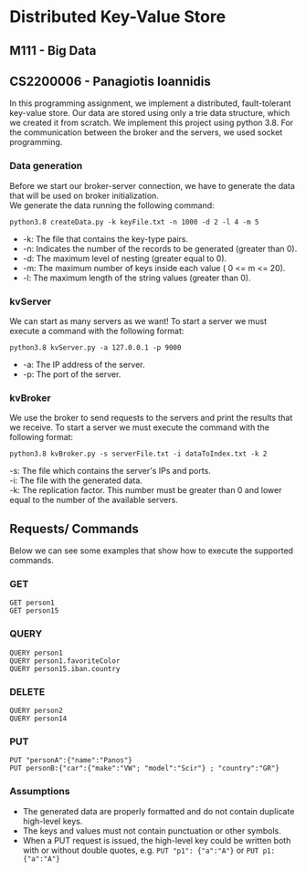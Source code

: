 # Distributed Key-Value Store
## M111 - Big Data
## CS2200006 - Panagiotis Ioannidis
In this programming assignment, we implement a distributed, fault-tolerant key-value store. Our data are stored using only a trie data structure, which we created it from scratch. We implement this project using python 3.8. For the communication between the broker and the servers, we used socket programming.

### Data generation
Before we start our broker-server connection, we have to generate the data that will be used on broker initialization.  
We generate the data running the following command:  

`python3.8 createData.py -k keyFile.txt -n 1000 -d 2 -l 4 -m 5`  

- -k: The file that contains the key-type pairs.
- -n: Indicates the number of the records to be generated (greater than 0).
- -d: The maximum level of nesting (greater equal to 0).
- -m: The maximum number of keys inside each value ( 0 <= m <= 20).
- -l: The maximum length of the string values (greater than 0).

### kvServer
We can start as many servers as we want! To start a server we must execute a command with the following format:  

`python3.8 kvServer.py -a 127.0.0.1 -p 9000`  

- -a: The IP address of the server.
- -p: The port of the server.

### kvBroker
We use the broker to send requests to the servers and print the results that we receive. To start a server we must execute the command with the following format:

`python3.8 kvBroker.py -s serverFile.txt -i dataToIndex.txt -k 2` 

-s: The file which contains the server's IPs and ports.  
-i: The file with the generated data.  
-k: The replication factor. This number must be greater than 0 and lower equal to the number of the available servers.  

## Requests/ Commands
Below we can see some examples that show how to execute the supported commands.
### GET  
`GET person1`  
`GET person15`  

### QUERY
`QUERY person1`  
`QUERY person1.favoriteColor`  
`QUERY person15.iban.country`

### DELETE
`QUERY person2`  
`QUERY person14`

### PUT
`PUT "personA":{"name":"Panos"}`  
`PUT personB:{"car":{"make":"VW"; "model":"Scir"} ; "country":"GR"}`  

### Assumptions
- The generated data are properly formatted and do not contain duplicate high-level keys.
- The keys and values must not contain punctuation or other symbols.
- When a PUT request is issued, the high-level key could be written both with or without double quotes, e.g. `PUT "p1": {"a":"A"}` or `PUT p1:{"a":"A"}`
